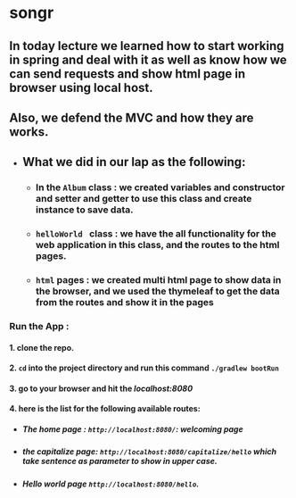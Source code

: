 # songr

## In today lecture we learned  how to start working in spring and deal with it as well as know how we can send requests and show html page in browser using local host.
## Also, we defend the MVC and how they are works.

* ## What we did in our lap as the following: 
    * ### In the `Album` class : we created variables and constructor and setter and getter to use this class and create instance to save data.
    * ### `helloWorld ` class : we have the all functionality  for the web application in this class, and the routes to the html pages.
    * ### `html` pages : we created multi html page to show data in the browser, and we used the thymeleaf to get the data from the routes and show it in the pages 
    
### Run the App :
#### 1. clone the repo.
#### 2. `cd` into the project directory  and run this command `./gradlew bootRun`
#### 3. go to your browser and hit the *localhost:8080*
#### 4. here is the list for the following available routes:
  * ##### The home page : `http://localhost:8080/`: welcoming page 
  * ##### the capitalize page: `http://localhost:8080/capitalize/hello` which take sentence as parameter to show in upper case.
  * ##### Hello world page `http://localhost:8080/hello`.